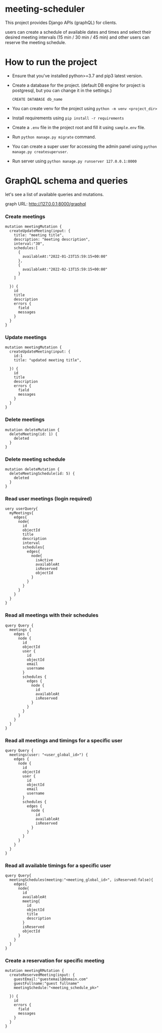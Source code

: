# meeting-scheduler

This project provides Django APIs (graphQL) for clients.

users can create  a schedule of available dates and times and select their desired meeting intervals (15 min / 30 min / 45 min) and
other users can reserve the meeting schedule.

# How to run the project
- Ensure that you've installed python>=3.7 and pip3 latest version.
- Create a database for the project. (default DB engine for project is postgresql, but you can change it in the settings.)
    
    `CREATE DATABASE db_name`

- You can create venv for the project using `python -m venv <project_dir>`
- Install requirements using `pip install -r requirements`
- Create a `.env` file in the project root and fill it using `sample.env` file.
- Run `python manage.py migrate` command.
- You can create a super user for accessing the admin panel using `python manage.py createsuperuser`.
- Run server using `python manage.py runserver 127.0.0.1:8000`


# GraphQL schema and queries
let's see a list of available queries and mutations.

graph URL: http://127.0.0.1:8000/graphql

### Create meetings
```gql
mutation meetingMutation {
  createUpdateMeeting(input: {
    title: "meeting title", 
    description: "meeting description",
    interval:"30",
    schedules:[
      {
        availableAt:"2022-01-23T15:59:15+00:00"
      },
      {
        availableAt:"2022-02-13T15:59:15+00:00"
      }
    ]
    
  }) {
    id
    title
    description
    errors {
      field
      messages
    }
  }
}
```
### Update meetings
```gql
mutation meetingMutation {
  createUpdateMeeting(input: {
    id:1
    title: "updated meeting title", 
    
  }) {
    id
    title
    description
    errors {
      field
      messages
    }
  }
}
```
### Delete meetings
```gql
mutation deleteMutation {
  deleteMeeting(id: 1) {
    deleted
  }
}
```

### Delete meeting schedule
```gql
mutation deleteMutation {
  deleteMeetingSchedule(id: 5) {
    deleted
  }
}
```

### Read user meetings (login required)
```gql
uery userQuery{
  myMeetings{
    edges{
      node{
        id
        objectId
        title
        description
        interval
        schedules{
          edges{
            node{
              isActive
              availableAt
              isReserved
              objectId
            }
          }
        }
      }
    }
  }
}
```

### Read all meetings with their schedules
```gql
query Query {
  meetings {
    edges {
      node {
        id
        objectId
        user {
          id
          objectId
          email
          username
        }
        schedules {
          edges {
            node {
              id
              availableAt
              isReserved
            }
          }
        }
      }
    }
  }
}
```
### Read all meetings and timings for a specific user
```gql
query Query {
  meetings(user: "<user_global_id>") {
    edges {
      node {
        id
        objectId
        user {
          id
          objectId
          email
          username
        }
        schedules {
          edges {
            node {
              id
              availableAt
              isReserved
            }
          }
        }
      }
    }
  }
}
```

### Read all available timings for a specific user
```gql
query Query{
  meetingSchedules(meeting:"<meeting_global_id>", isReserved:false){
    edges{
      node{
        id
        availableAt
        meeting{
          id
          objectId
          title
          description
        }
        isReserved
        objectId
      }
    }
  }
}
```

### Create a reservation for specific meeting
```gql
mutation meetingRMutation {
  createReservedMeeting(input: {
    guestEmail:"guestemail@domain.com"
    guestFullname:"guest fullname"
    meetingSchedule:"<meeting_schedule_pk>"
    
  }) {
    id
    errors {
      field
      messages
    }
  }
}

```

